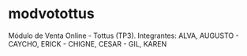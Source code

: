 # modvotottus
Módulo de Venta Online - Tottus (TP3). Integrantes: ALVA, AUGUSTO - CAYCHO, ERICK -  CHIGNE, CESAR - GIL, KAREN
